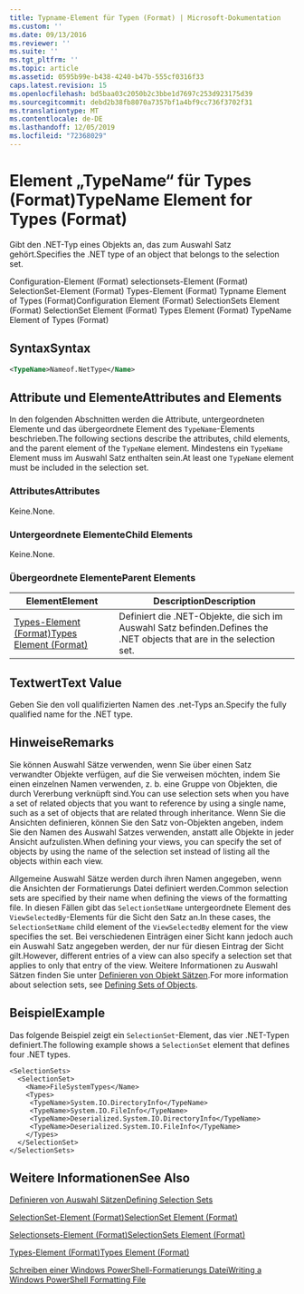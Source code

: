 ```yaml
---
title: Typname-Element für Typen (Format) | Microsoft-Dokumentation
ms.custom: ''
ms.date: 09/13/2016
ms.reviewer: ''
ms.suite: ''
ms.tgt_pltfrm: ''
ms.topic: article
ms.assetid: 0595b99e-b438-4240-b47b-555cf0316f33
caps.latest.revision: 15
ms.openlocfilehash: bd5baa03c2050b2c3bbe1d7697c253d923175d39
ms.sourcegitcommit: debd2b38fb8070a7357bf1a4bf9cc736f3702f31
ms.translationtype: MT
ms.contentlocale: de-DE
ms.lasthandoff: 12/05/2019
ms.locfileid: "72368029"
---
```

# <a name="typename-element-for-types-format"></a><span data-ttu-id="bcd16-102">Element „TypeName“ für Types (Format)</span><span class="sxs-lookup"><span data-stu-id="bcd16-102">TypeName Element for Types (Format)</span></span>

<span data-ttu-id="bcd16-103">Gibt den .NET-Typ eines Objekts an, das zum Auswahl Satz gehört.</span><span class="sxs-lookup"><span data-stu-id="bcd16-103">Specifies the .NET type of an object that belongs to the selection set.</span></span>

<span data-ttu-id="bcd16-104">Configuration-Element (Format) selectionsets-Element (Format) SelectionSet-Element (Format) Types-Element (Format) Typname Element of Types (Format)</span><span class="sxs-lookup"><span data-stu-id="bcd16-104">Configuration Element (Format) SelectionSets Element (Format) SelectionSet Element (Format) Types Element (Format) TypeName Element of Types (Format)</span></span>

## <a name="syntax"></a><span data-ttu-id="bcd16-105">Syntax</span><span class="sxs-lookup"><span data-stu-id="bcd16-105">Syntax</span></span>

```xml
<TypeName>Nameof.NetType</Name>
```

## <a name="attributes-and-elements"></a><span data-ttu-id="bcd16-106">Attribute und Elemente</span><span class="sxs-lookup"><span data-stu-id="bcd16-106">Attributes and Elements</span></span>

<span data-ttu-id="bcd16-107">In den folgenden Abschnitten werden die Attribute, untergeordneten Elemente und das übergeordnete Element des `TypeName`-Elements beschrieben.</span><span class="sxs-lookup"><span data-stu-id="bcd16-107">The following sections describe the attributes, child elements, and the parent element of the `TypeName` element.</span></span> <span data-ttu-id="bcd16-108">Mindestens ein `TypeName` Element muss im Auswahl Satz enthalten sein.</span><span class="sxs-lookup"><span data-stu-id="bcd16-108">At least one `TypeName` element must be included in the selection set.</span></span>

### <a name="attributes"></a><span data-ttu-id="bcd16-109">Attributes</span><span class="sxs-lookup"><span data-stu-id="bcd16-109">Attributes</span></span>

<span data-ttu-id="bcd16-110">Keine.</span><span class="sxs-lookup"><span data-stu-id="bcd16-110">None.</span></span>

### <a name="child-elements"></a><span data-ttu-id="bcd16-111">Untergeordnete Elemente</span><span class="sxs-lookup"><span data-stu-id="bcd16-111">Child Elements</span></span>

<span data-ttu-id="bcd16-112">Keine.</span><span class="sxs-lookup"><span data-stu-id="bcd16-112">None.</span></span>

### <a name="parent-elements"></a><span data-ttu-id="bcd16-113">Übergeordnete Elemente</span><span class="sxs-lookup"><span data-stu-id="bcd16-113">Parent Elements</span></span>

|<span data-ttu-id="bcd16-114">Element</span><span class="sxs-lookup"><span data-stu-id="bcd16-114">Element</span></span>|<span data-ttu-id="bcd16-115">Description</span><span class="sxs-lookup"><span data-stu-id="bcd16-115">Description</span></span>|
|-------------|-----------------|
|[<span data-ttu-id="bcd16-116">Types-Element (Format)</span><span class="sxs-lookup"><span data-stu-id="bcd16-116">Types Element (Format)</span></span>](./types-element-for-selectionset-format.md)|<span data-ttu-id="bcd16-117">Definiert die .NET-Objekte, die sich im Auswahl Satz befinden.</span><span class="sxs-lookup"><span data-stu-id="bcd16-117">Defines the .NET objects that are in the selection set.</span></span>|

## <a name="text-value"></a><span data-ttu-id="bcd16-118">Textwert</span><span class="sxs-lookup"><span data-stu-id="bcd16-118">Text Value</span></span>

<span data-ttu-id="bcd16-119">Geben Sie den voll qualifizierten Namen des .net-Typs an.</span><span class="sxs-lookup"><span data-stu-id="bcd16-119">Specify the fully qualified name for the .NET type.</span></span>

## <a name="remarks"></a><span data-ttu-id="bcd16-120">Hinweise</span><span class="sxs-lookup"><span data-stu-id="bcd16-120">Remarks</span></span>

<span data-ttu-id="bcd16-121">Sie können Auswahl Sätze verwenden, wenn Sie über einen Satz verwandter Objekte verfügen, auf die Sie verweisen möchten, indem Sie einen einzelnen Namen verwenden, z. b. eine Gruppe von Objekten, die durch Vererbung verknüpft sind.</span><span class="sxs-lookup"><span data-stu-id="bcd16-121">You can use selection sets when you have a set of related objects that you want to reference by using a single name, such as a set of objects that are related through inheritance.</span></span> <span data-ttu-id="bcd16-122">Wenn Sie die Ansichten definieren, können Sie den Satz von-Objekten angeben, indem Sie den Namen des Auswahl Satzes verwenden, anstatt alle Objekte in jeder Ansicht aufzulisten.</span><span class="sxs-lookup"><span data-stu-id="bcd16-122">When defining your views, you can specify the set of objects by using the name of the selection set instead of listing all the objects within each view.</span></span>

<span data-ttu-id="bcd16-123">Allgemeine Auswahl Sätze werden durch ihren Namen angegeben, wenn die Ansichten der Formatierungs Datei definiert werden.</span><span class="sxs-lookup"><span data-stu-id="bcd16-123">Common selection sets are specified by their name when defining the views of the formatting file.</span></span> <span data-ttu-id="bcd16-124">In diesen Fällen gibt das `SelectionSetName` untergeordnete Element des `ViewSelectedBy`-Elements für die Sicht den Satz an.</span><span class="sxs-lookup"><span data-stu-id="bcd16-124">In these cases, the `SelectionSetName` child element of the `ViewSelectedBy` element for the view specifies the set.</span></span> <span data-ttu-id="bcd16-125">Bei verschiedenen Einträgen einer Sicht kann jedoch auch ein Auswahl Satz angegeben werden, der nur für diesen Eintrag der Sicht gilt.</span><span class="sxs-lookup"><span data-stu-id="bcd16-125">However, different entries of a view can also specify a selection set that applies to only that entry of the view.</span></span> <span data-ttu-id="bcd16-126">Weitere Informationen zu Auswahl Sätzen finden Sie unter [Definieren von Objekt Sätzen](./defining-selection-sets.md).</span><span class="sxs-lookup"><span data-stu-id="bcd16-126">For more information about selection sets, see [Defining Sets of Objects](./defining-selection-sets.md).</span></span>

## <a name="example"></a><span data-ttu-id="bcd16-127">Beispiel</span><span class="sxs-lookup"><span data-stu-id="bcd16-127">Example</span></span>

<span data-ttu-id="bcd16-128">Das folgende Beispiel zeigt ein `SelectionSet`-Element, das vier .NET-Typen definiert.</span><span class="sxs-lookup"><span data-stu-id="bcd16-128">The following example shows a `SelectionSet` element that defines four .NET types.</span></span>

```
<SelectionSets>
  <SelectionSet>
    <Name>FileSystemTypes</Name>
    <Types>
     <TypeName>System.IO.DirectoryInfo</TypeName>
     <TypeName>System.IO.FileInfo</TypeName>
     <TypeName>Deserialized.System.IO.DirectoryInfo</TypeName>
     <TypeName>Deserialized.System.IO.FileInfo</TypeName>
    </Types>
  </SelectionSet>
</SelectionSets>
```

## <a name="see-also"></a><span data-ttu-id="bcd16-129">Weitere Informationen</span><span class="sxs-lookup"><span data-stu-id="bcd16-129">See Also</span></span>

[<span data-ttu-id="bcd16-130">Definieren von Auswahl Sätzen</span><span class="sxs-lookup"><span data-stu-id="bcd16-130">Defining Selection Sets</span></span>](./defining-selection-sets.md)

[<span data-ttu-id="bcd16-131">SelectionSet-Element (Format)</span><span class="sxs-lookup"><span data-stu-id="bcd16-131">SelectionSet Element (Format)</span></span>](./selectionset-element-format.md)

[<span data-ttu-id="bcd16-132">Selectionsets-Element (Format)</span><span class="sxs-lookup"><span data-stu-id="bcd16-132">SelectionSets Element (Format)</span></span>](./selectionsets-element-format.md)

[<span data-ttu-id="bcd16-133">Types-Element (Format)</span><span class="sxs-lookup"><span data-stu-id="bcd16-133">Types Element (Format)</span></span>](./types-element-for-selectionset-format.md)

[<span data-ttu-id="bcd16-134">Schreiben einer Windows PowerShell-Formatierungs Datei</span><span class="sxs-lookup"><span data-stu-id="bcd16-134">Writing a Windows PowerShell Formatting File</span></span>](./writing-a-powershell-formatting-file.md)
